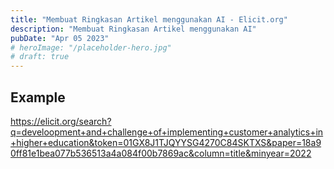 ```yaml
---
title: "Membuat Ringkasan Artikel menggunakan AI - Elicit.org"
description: "Membuat Ringkasan Artikel menggunakan AI"
pubDate: "Apr 05 2023"
# heroImage: "/placeholder-hero.jpg"
# draft: true
---
```


## Example

https://elicit.org/search?q=develoopment+and+challenge+of+implementing+customer+analytics+in+higher+education&token=01GX8J1TJQYYSG4270C84SKTXS&paper=18a90ff81e1bea077b536513a4a084f00b7869ac&column=title&minyear=2022